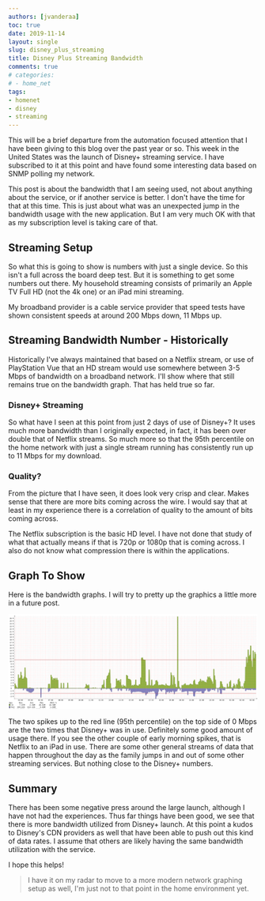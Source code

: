 ```yaml
---
authors: [jvanderaa]
toc: true
date: 2019-11-14
layout: single
slug: disney_plus_streaming
title: Disney Plus Streaming Bandwidth
comments: true
# categories:
# - home_net
tags:
- homenet
- disney
- streaming
---
```


This will be a brief departure from the automation focused attention that I have been giving to this blog over the past year or so. This week in the United States was the launch of Disney+ streaming service. I have subscribed to it at this point and have found some interesting data based on SNMP polling my network.  

This post is about the bandwidth that I am seeing used, not about anything about the service, or if another service is better. I don't have the time for that at this time. This is just about what was an unexpected jump in the bandwidth usage with the new application. But I am very much OK with that as my subscription level is taking care of that.

<!-- more -->

## Streaming Setup

So what this is going to show is numbers with just a single device. So this isn't a full across the board deep test. But it is something to get some numbers out there. My household streaming consists of primarily an Apple TV Full HD (not the 4k one) or an iPad mini streaming.  

My broadband provider is a cable service provider that speed tests have shown consistent speeds at around 200 Mbps down, 11 Mbps up.

## Streaming Bandwidth Number - Historically

Historically I've always maintained that based on a Netflix stream, or use of PlayStation Vue that an HD stream would use somewhere between 3-5 Mbps of bandwidth on a broadband network. I'll show where that still remains true on the bandwidth graph. That has held true so far.

### Disney+ Streaming

So what have I seen at this point from just 2 days of use of Disney+? It uses much more bandwidth than I originally expected, in fact, it has been over double that of Netflix streams. So much more so that the 95th percentile on the home network with just a single stream running has consistently run up to 11 Mbps for my download.

### Quality?

From the picture that I have seen, it does look very crisp and clear. Makes sense that there are more bits coming across the wire. I would say that at least in my experience there is a correlation of quality to the amount of bits coming across.  

The Netflix subscription is the basic HD level. I have not done that study of what that actually means if that is 720p or 1080p that is coming across. I also do not know what compression there is within the applications.  

## Graph To Show

Here is the bandwidth graphs. I will try to pretty up the graphics a little more in a future post.

![Graph from LibreNMS](/images/2019/12/disney_plus_bandwidth.png)  

The two spikes up to the red line (95th percentile) on the top side of 0 Mbps are the two times that Disney+ was in use. Definitely some good amount of usage there. If you see the other couple of early morning spikes, that is Netflix to an iPad in use. There are some other general streams of data that happen throughout the day as the family jumps in and out of some other streaming services. But nothing close to the Disney+ numbers.  

## Summary

There has been some negative press around the large launch, although I have not had the experiences. Thus far things have been good, we see that there is more bandwidth utilized from Disney+ launch. At this point a kudos to Disney's CDN providers as well that have been able to push out this kind of data rates. I assume that others are likely having the same bandwidth utilization with the service.  

I hope this helps!

> I have it on my radar to move to a more modern network graphing setup as well, I'm just not to that point in the home environment yet.
